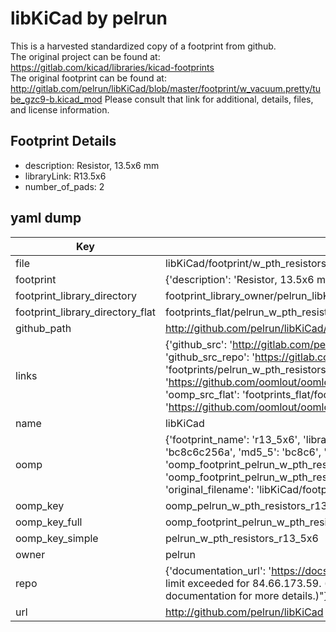 # libKiCad by pelrun  
This is a harvested standardized copy of a footprint from github.  
The original project can be found at:  
https://gitlab.com/kicad/libraries/kicad-footprints  
The original footprint can be found at:
http://gitlab.com/pelrun/libKiCad/blob/master/footprint/w_vacuum.pretty/tube_gzc9-b.kicad_mod
Please consult that link for additional, details, files, and license information.  
## Footprint Details
* description: Resistor, 13.5x6 mm  
* libraryLink: R13.5x6  
* number_of_pads: 2  
## yaml dump  
| Key | Value |  
| --- | --- |  
| file | libKiCad/footprint/w_pth_resistors.pretty/R13.5x6.kicad_mod |  
| footprint | {'description': 'Resistor, 13.5x6 mm', 'libraryLink': 'R13.5x6', 'number_of_pads': 2} |  
| footprint_library_directory | footprint_library_owner/pelrun_libKiCad |  
| footprint_library_directory_flat | footprints_flat/pelrun_w_pth_resistors_r13_5x6/working |  
| github_path | http://github.com/pelrun/libKiCad/blob/master/footprint/w_pth_resistors.pretty/R13.5x6.kicad_mod |  
| links | {'github_src': 'http://gitlab.com/pelrun/libKiCad/blob/master/footprint/w_vacuum.pretty/tube_gzc9-b.kicad_mod', 'github_src_repo': 'https://gitlab.com/kicad/libraries/kicad-footprints', 'oomp_bot': 'footprints/pelrun_w_pth_resistors_r13_5x6/working', 'oomp_bot_github': 'https://github.com/oomlout/oomlout_oomp_footprint_bot/tree/main/footprints/pelrun_w_pth_resistors_r13_5x6/working', 'oomp_src_flat': 'footprints_flat/footprints_flat/pelrun_w_pth_resistors_r13_5x6/working', 'oomp_src_flat_github': 'https://github.com/oomlout/oomlout_oomp_footprint_src/tree/main/footprints_flat/pelrun_w_pth_resistors_r13_5x6/working'} |  
| name | libKiCad |  
| oomp | {'footprint_name': 'r13_5x6', 'library_name': 'w_pth_resistors', 'md5': 'bc8c6c256a38034ef8c040ac765a998a', 'md5_10': 'bc8c6c256a', 'md5_5': 'bc8c6', 'md5_6': 'bc8c6c', 'oomp_key': 'oomp_pelrun_w_pth_resistors_r13_5x6', 'oomp_key_extra': 'oomp_footprint_pelrun_w_pth_resistors_r13_5x6', 'oomp_key_full': 'oomp_footprint_pelrun_w_pth_resistors_r13_5x6_bc8c6c', 'oomp_key_simple': 'pelrun_w_pth_resistors_r13_5x6', 'original_filename': 'libKiCad/footprint/w_pth_resistors.pretty/R13.5x6.kicad_mod', 'owner_name': 'pelrun'} |  
| oomp_key | oomp_pelrun_w_pth_resistors_r13_5x6 |  
| oomp_key_full | oomp_footprint_pelrun_w_pth_resistors_r13_5x6 |  
| oomp_key_simple | pelrun_w_pth_resistors_r13_5x6 |  
| owner | pelrun |  
| repo | {'documentation_url': 'https://docs.github.com/rest/overview/resources-in-the-rest-api#rate-limiting', 'message': "API rate limit exceeded for 84.66.173.59. (But here's the good news: Authenticated requests get a higher rate limit. Check out the documentation for more details.)"} |  
| url | http://github.com/pelrun/libKiCad |  

